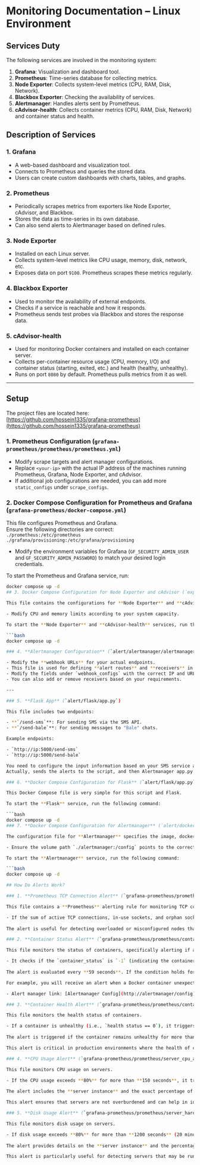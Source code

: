# Monitoring Documentation – Linux Environment

## Services Duty

The following services are involved in the monitoring system:

1. **Grafana**: Visualization and dashboard tool.
2. **Prometheus**: Time-series database for collecting metrics.
3. **Node Exporter**: Collects system-level metrics (CPU, RAM, Disk, Network).
4. **Blackbox Exporter**: Checking the availability of services.
5. **Alertmanager**: Handles alerts sent by Prometheus.
6. **cAdvisor-health**: Collects container metrics (CPU, RAM, Disk, Network) and container status and health.

## Description of Services

### 1. **Grafana**

- A web-based dashboard and visualization tool.
- Connects to Prometheus and queries the stored data.
- Users can create custom dashboards with charts, tables, and graphs.

### 2. **Prometheus**

- Periodically scrapes metrics from exporters like Node Exporter, cAdvisor, and Blackbox.
- Stores the data as time-series in its own database.
- Can also send alerts to Alertmanager based on defined rules.

### 3. **Node Exporter**

- Installed on each Linux server.
- Collects system-level metrics like CPU usage, memory, disk, network, etc.
- Exposes data on port `9100`. Prometheus scrapes these metrics regularly.

### 4. **Blackbox Exporter**

- Used to monitor the availability of external endpoints.
- Checks if a service is reachable and how it responds.
- Prometheus sends test probes via Blackbox and stores the response data.

### 5. **cAdvisor-health**

- Used for monitoring Docker containers and installed on each container server.
- Collects per-container resource usage (CPU, memory, I/O) and container status (starting, exited, etc.) and health (healthy, unhealthy).
- Runs on port `8080` by default. Prometheus pulls metrics from it as well.

---

## Setup

The project files are located here:  
[https://github.com/hossein1335/grafana-prometheus](https://github.com/hossein1335/grafana-prometheus)

### 1. **Prometheus Configuration** (`grafana-prometheus/prometheus/prometheus.yml`)

- Modify scrape targets and alert manager configurations.
- Replace `<your-ip>` with the actual IP address of the machines running Prometheus, Grafana, Node Exporter, and cAdvisor.
- If additional job configurations are needed, you can add more `static_configs` under `scrape_configs`.

### 2. **Docker Compose Configuration for Prometheus and Grafana** (`grafana-prometheus/docker-compose.yml`)

This file configures Prometheus and Grafana.  
Ensure the following directories are correct:  
`./prometheus:/etc/prometheus`  
`./grafana/provisioning:/etc/grafana/provisioning`

- Modify the environment variables for Grafana (`GF_SECURITY_ADMIN_USER` and `GF_SECURITY_ADMIN_PASSWORD`) to match your desired login credentials.

To start the Prometheus and Grafana service, run:

```bash
docker compose up -d
## 3. Docker Compose Configuration for Node Exporter and cAdvisor (`exporter/docker-compose.yml`)

This file contains the configurations for **Node Exporter** and **cAdvisor**. Ensure that paths like `/:/host:ro,rslave` are accessible for volumes reading from the host machine.

- Modify CPU and memory limits according to your system capacity.

To start the **Node Exporter** and **cAdvisor-health** services, run the following command:

```bash
docker compose up -d

### 4. **Alertmanager Configuration** (`alert/alertmanager/alertmanager.yml`)

- Modify the **webhook URLs** for your actual endpoints.
- This file is used for defining **alert routes** and **receivers** in **Alertmanager**.
- Modify the fields under `webhook_configs` with the correct IP and URL addresses (e.g., `http://ip:5000/send-sms`, `http://ip:5000/send-bale`).
- You can also add or remove receivers based on your requirements.

---

### 5. **Flask App** (`alert/flask/app.py`)

This file includes two endpoints:

- **`/send-sms`**: For sending SMS via the SMS API.
- **`/send-bale`**: For sending messages to "Bale" chats.

Example endpoints:

- `http://ip:5000/send-sms`
- `http://ip:5000/send-bale`

You need to configure the input information based on your SMS service and personalize the recipient phone numbers in this file. These values should be entered in the sections of the code responsible for sending SMS and Bale messages.
Actually, sends the alerts to the script, and then Alertmanager app.py the script forwards the alerts to the main SMS service.app.py

### 6. **Docker Compose Configuration for Flask** (`alert/flask/app.py`)

This Docker Compose file is very simple for this script and Flask.

To start the **Flask** service, run the following command:

```bash
docker compose up -d
### 7. **Docker Compose Configuration for Alertmanager** (`alert/docker-compose.yml`)

The configuration file for **Alertmanager** specifies the image, docker-compose.yml configuration file path, volumes, and network mode.

- Ensure the volume path `./alertmanager:/config` points to the correct location of `alertmanager.yml` on your local machine.

To start the **Alertmanager** service, run the following command:

```bash
docker compose up -d

## How Do Alerts Work?

### 1. **Prometheus TCP Connection Alert** (`grafana-prometheus/prometheus/connection_alert.yml`)

This file contains a **Prometheus** alerting rule for monitoring TCP connection states on a specific node (for example, an nginx server).

- If the sum of active TCP connections, in-use sockets, and orphan sockets exceeds **30,000**, it triggers a **critical** alert.
  
The alert is useful for detecting overloaded or misconfigured nodes that may be experiencing network issues.

### 2. **Container Status Alert** (`grafana-prometheus/prometheus/container_alerts.yml`)

This file monitors the status of containers, specifically alerting if a container has exited unexpectedly.

- It checks if the `container_status` is `-1` (indicating the container has exited).
  
The alert is evaluated every **59 seconds**. If the condition holds for **120 seconds**, a **critical** alert is raised, detailing which container on which server has exited.

For example, you will receive an alert when a Docker container unexpectedly stops running.

- Alert manager link: [Alertmanager Config](http://alertmanager/config)

### 3. **Container Health Alert** (`grafana-prometheus/prometheus/container_alert_health.yml`)

This file monitors the health status of containers.

- If a container is unhealthy (i.e., `health status == 0`), it triggers a **critical** alert.
  
The alert is triggered if the container remains unhealthy for more than **150 seconds**.

This alert is critical in production environments where the health of containers (such as those running services) must be monitored for issues like misconfigurations or application failures.

### 4. **CPU Usage Alert** (`grafana-prometheus/prometheus/server_cpu_alerts.yml`)

This file monitors CPU usage on servers.

- If the CPU usage exceeds **80%** for more than **150 seconds**, it triggers a **critical** alert.
  
The alert includes the **server instance** and the exact percentage of **CPU usage**.

This alert ensures that servers are not overburdened and can help in identifying servers that might require scaling or optimization.

### 5. **Disk Usage Alert** (`grafana-prometheus/prometheus/server_hard_alerts.yml`)

This file monitors disk usage on servers.

- If disk usage exceeds **80%** for more than **1200 seconds** (20 minutes), it triggers a **critical** alert.
  
The alert provides details on the **server instance** and the percentage of **disk usage**.

This alert is particularly useful for detecting servers that may be running out of disk space, which could lead to data loss or system instability.
